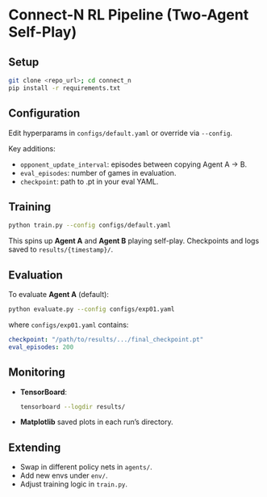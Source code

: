 # Connect-N RL Pipeline (Two-Agent Self-Play)

## Setup

```bash
git clone <repo_url>; cd connect_n
pip install -r requirements.txt
```

## Configuration

Edit hyperparams in `configs/default.yaml` or override via `--config`.

Key additions:
- `opponent_update_interval`: episodes between copying Agent A → B.
- `eval_episodes`: number of games in evaluation.
- `checkpoint`: path to .pt in your eval YAML.

## Training

```bash
python train.py --config configs/default.yaml
```

This spins up **Agent A** and **Agent B** playing self-play. Checkpoints and logs saved to `results/{timestamp}/`.

## Evaluation

To evaluate **Agent A** (default):
```bash
python evaluate.py --config configs/exp01.yaml
```
where `configs/exp01.yaml` contains:
```yaml
checkpoint: "/path/to/results/.../final_checkpoint.pt"
eval_episodes: 200
```

## Monitoring

- **TensorBoard**:
  ```bash
  tensorboard --logdir results/
  ```
- **Matplotlib** saved plots in each run’s directory.

## Extending

- Swap in different policy nets in `agents/`.
- Add new envs under `env/`.
- Adjust training logic in `train.py`.
